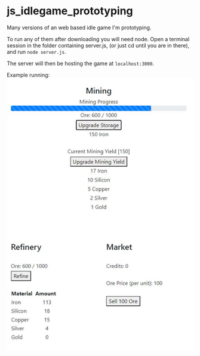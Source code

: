 # js_idlegame_prototyping
Many versions of an web based idle game I'm prototyping.
  
To run any of them after downloading you will need node. Open a terminal session in the folder containing server.js, (or just cd until you are in there), and run ```node server.js```.   
  
  The server will then be hosting the game at ```localhost:3000```.
  
  Example running:
  ![Game Image](vanilla_js_gameV5.JPG)
